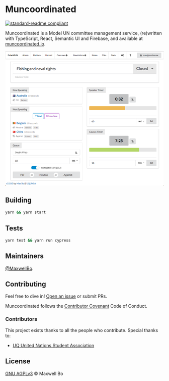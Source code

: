 # Muncoordinated

[![standard-readme compliant](https://img.shields.io/badge/readme%20style-standard-brightgreen.svg?style=flat-square)](https://github.com/RichardLitt/standard-readme)

Muncoordinated is a Model UN committee management service, (re)written with TypeScript, React, Semantic UI and Firebase, and available at [muncoordinated.io](https://muncoordinated.io).

![demo screenshot](public/promo.png)


## Building


```sh
yarn && yarn start
```

## Tests


```sh
yarn test && yarn run cypress
```


## Maintainers

[@MaxwellBo](https://github.com/MaxwellBo).

## Contributing

Feel free to dive in! [Open an issue](https://github.com/MaxwellBo/Muncoordinated-2/issues/new) or submit PRs.

Muncoordinated follows the [Contributor Covenant](http://contributor-covenant.org/version/1/3/0/) Code of Conduct.

### Contributors

This project exists thanks to all the people who contribute. Special thanks to:

- [UQ United Nations Student Association](https://www.facebook.com/UQUNSA/)


## License

[GNU AGPLv3](LICENSE) © Maxwell Bo
